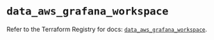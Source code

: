 # `data_aws_grafana_workspace`

Refer to the Terraform Registry for docs: [`data_aws_grafana_workspace`](https://registry.terraform.io/providers/hashicorp/aws/6.13.0/docs/data-sources/grafana_workspace).
